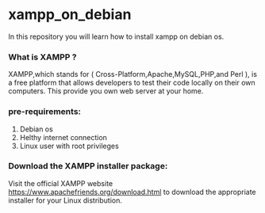 # xampp_on_debian
In this repository you will learn how to install xampp on debian os.<br>
<h3>What is XAMPP ?</h3>
                 XAMPP,which stands for ( Cross-Platform,Apache,MySQL,PHP,and Perl ), is a free platform that allows developers to test their code locally on their own computers.
                 This provide you own web server at your home.<br>
 <h3>pre-requirements:</h3> 
 <ol> 
 <li>Debian os</li>
 <li>Helthy internet connection</li>
 <li>Linux user with root privileges<br></li>
</ol>
 <h3>Download the XAMPP installer package:</h3>
 Visit the official XAMPP website <a href="https://www.apachefriends.org/download.html"target="_blank">https://www.apachefriends.org/download.html</a> to download the appropriate installer for your Linux distribution.
 
